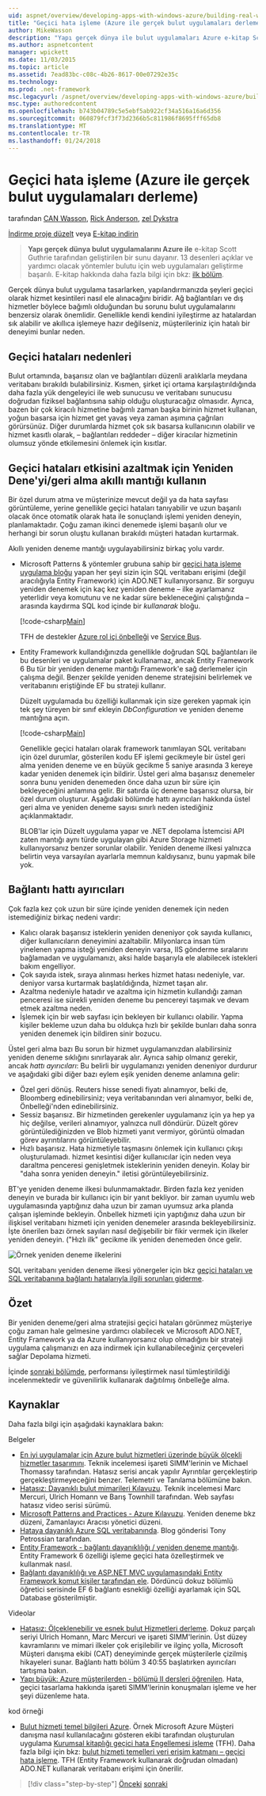 ```yaml
---
uid: aspnet/overview/developing-apps-with-windows-azure/building-real-world-cloud-apps-with-windows-azure/transient-fault-handling
title: "Geçici hata işleme (Azure ile gerçek bulut uygulamaları derleme) | Microsoft Docs"
author: MikeWasson
description: "Yapı gerçek dünya ile bulut uygulamaları Azure e-kitap Scott Guthrie tarafından geliştirilen bir sunu temel alır. 13 desenleri ve kendisi için yöntemler açıklanmaktadır..."
ms.author: aspnetcontent
manager: wpickett
ms.date: 11/03/2015
ms.topic: article
ms.assetid: 7ead83bc-c08c-4b26-8617-00e07292e35c
ms.technology: 
ms.prod: .net-framework
msc.legacyurl: /aspnet/overview/developing-apps-with-windows-azure/building-real-world-cloud-apps-with-windows-azure/transient-fault-handling
msc.type: authoredcontent
ms.openlocfilehash: b743b04789c5e5ebf5ab922cf34a516a16a6d356
ms.sourcegitcommit: 060879fcf3f73d2366b5c811986f8695fff65db8
ms.translationtype: MT
ms.contentlocale: tr-TR
ms.lasthandoff: 01/24/2018
---
```

<a name="transient-fault-handling-building-real-world-cloud-apps-with-azure"></a>Geçici hata işleme (Azure ile gerçek bulut uygulamaları derleme)
====================
tarafından [CAN Wasson](https://github.com/MikeWasson), [Rick Anderson](https://github.com/Rick-Anderson), [zel Dykstra](https://github.com/tdykstra)

[İndirme proje düzelt](http://code.msdn.microsoft.com/Fix-It-app-for-Building-cdd80df4) veya [E-kitap indirin](http://blogs.msdn.com/b/microsoft_press/archive/2014/07/23/free-ebook-building-cloud-apps-with-microsoft-azure.aspx)

> **Yapı gerçek dünya bulut uygulamalarını Azure ile** e-kitap Scott Guthrie tarafından geliştirilen bir sunu dayanır. 13 desenleri açıklar ve yardımcı olacak yöntemler bulutu için web uygulamaları geliştirme başarılı. E-kitap hakkında daha fazla bilgi için bkz: [ilk bölüm](introduction.md).


Gerçek dünya bulut uygulama tasarlarken, yapılandırmanızda şeyleri geçici olarak hizmet kesintileri nasıl ele alınacağını biridir. Ağ bağlantıları ve dış hizmetler böylece bağımlı olduğundan bu sorunu bulut uygulamalarını benzersiz olarak önemlidir. Genellikle kendi kendini iyileştirme az hatalardan sık alabilir ve akıllıca işlemeye hazır değilseniz, müşterileriniz için hatalı bir deneyimi bunlar neden.

## <a name="causes-of-transient-failures"></a>Geçici hataları nedenleri

Bulut ortamında, başarısız olan ve bağlantıları düzenli aralıklarla meydana veritabanı bırakıldı bulabilirsiniz. Kısmen, şirket içi ortama karşılaştırıldığında daha fazla yük dengeleyici ile web sunucusu ve veritabanı sunucusu doğrudan fiziksel bağlantısına sahip olduğu oluşturacağız olmasıdır. Ayrıca, bazen bir çok kiracılı hizmetine bağımlı zaman başka birinin hizmet kullanan, yoğun basarsa için hizmet get yavaş veya zaman aşımına çağrıları görürsünüz. Diğer durumlarda hizmet çok sık basarsa kullanıcının olabilir ve hizmet kasıtlı olarak, – bağlantıları reddeder – diğer kiracılar hizmetinin olumsuz yönde etkilemesini önlemek için kısıtlar.

## <a name="use-smart-retryback-off-logic-to-mitigate-the-effect-of-transient-failures"></a>Geçici hataları etkisini azaltmak için Yeniden Dene'yi/geri alma akıllı mantığı kullanın

Bir özel durum atma ve müşterinize mevcut değil ya da hata sayfası görüntüleme, yerine genellikle geçici hataları tanıyabilir ve uzun başarılı olacak önce otomatik olarak hata ile sonuçlandı işlemi yeniden deneyin, planlamaktadır. Çoğu zaman ikinci denemede işlemi başarılı olur ve herhangi bir sorun oluştu kullanan bırakıldı müşteri hatadan kurtarmak.

Akıllı yeniden deneme mantığı uygulayabilirsiniz birkaç yolu vardır.

- Microsoft Patterns &amp; yöntemler grubuna sahip bir [geçici hata işleme uygulama bloğu](https://msdn.microsoft.com/library/dn440719(v=pandp.60).aspx) yapan her şeyi sizin için SQL veritabanı erişimi (değil aracılığıyla Entity Framework) için ADO.NET kullanıyorsanız. Bir sorguyu yeniden denemek için kaç kez yeniden deneme – ilke ayarlamanız yeterlidir veya komutunu ve ne kadar süre bekleneceğini çalıştığında – arasında kaydırma SQL kod içinde bir *kullanarak* bloğu.

    [!code-csharp[Main](transient-fault-handling/samples/sample1.cs)]

    TFH de destekler [Azure rol içi önbelleği](https://msdn.microsoft.com/library/windowsazure/dn386103.aspx) ve [Service Bus](https://azure.microsoft.com/services/service-bus/).
- Entity Framework kullandığınızda genellikle doğrudan SQL bağlantıları ile bu desenleri ve uygulamalar paket kullanamaz, ancak Entity Framework 6 Bu tür bir yeniden deneme mantığı Framework'e sağ derlemeler için çalışma değil. Benzer şekilde yeniden deneme stratejisini belirlemek ve veritabanını eriştiğinde EF bu strateji kullanır.

    Düzelt uygulamada bu özelliği kullanmak için size gereken yapmak için tek şey türeyen bir sınıf ekleyin *DbConfiguration* ve yeniden deneme mantığına açın.

    [!code-csharp[Main](transient-fault-handling/samples/sample2.cs)]

    Genellikle geçici hataları olarak framework tanımlayan SQL veritabanı için özel durumlar, gösterilen kodu EF işlemi gecikmeyle bir üstel geri alma yeniden deneme ve en büyük gecikme 5 saniye arasında 3 kereye kadar yeniden denemek için bildirir. Üstel geri alma başarısız denemeler sonra bunu yeniden denemeden önce daha uzun bir süre için bekleyeceğini anlamına gelir. Bir satırda üç deneme başarısız olursa, bir özel durum oluşturur. Aşağıdaki bölümde hattı ayırıcıları hakkında üstel geri alma ve yeniden deneme sayısı sınırlı neden istediğiniz açıklanmaktadır.

    BLOB'lar için Düzelt uygulama yapar ve .NET depolama İstemcisi API zaten mantığı aynı türde uygulayan gibi Azure Storage hizmeti kullanıyorsanız benzer sorunlar olabilir. Yeniden deneme ilkesi yalnızca belirtin veya varsayılan ayarlarla memnun kaldıysanız, bunu yapmak bile yok.

<a id="circuitbreakers"></a>
## <a name="circuit-breakers"></a>Bağlantı hattı ayırıcıları

Çok fazla kez çok uzun bir süre içinde yeniden denemek için neden istemediğiniz birkaç nedeni vardır:

- Kalıcı olarak başarısız isteklerin yeniden deneniyor çok sayıda kullanıcı, diğer kullanıcıların deneyimini azaltabilir. Milyonlarca insan tüm yinelenen yapma isteği yeniden deneyin varsa, IIS gönderme sıralarını bağlamadan ve uygulamanızı, aksi halde başarıyla ele alabilecek istekleri bakım engelliyor.
- Çok sayıda istek, sıraya alınması herkes hizmet hatası nedeniyle, var. deniyor varsa kurtarmak başlatıldığında, hizmet taşan alır.
- Azaltma nedeniyle hatadır ve azaltma için hizmetin kullandığı zaman penceresi ise sürekli yeniden deneme bu pencereyi taşımak ve devam etmek azaltma neden.
- İşlemek için bir web sayfası için bekleyen bir kullanıcı olabilir. Yapma kişiler bekleme uzun daha bu oldukça hızlı bir şekilde bunları daha sonra yeniden denemek için bildiren sinir bozucu.

Üstel geri alma bazı Bu sorun bir hizmet uygulamanızdan alabilirsiniz yeniden deneme sıklığını sınırlayarak alır. Ayrıca sahip olmanız gerekir, ancak *hattı ayırıcıları*: Bu belirli bir uygulamanızı yeniden deneniyor durdurur ve aşağıdaki gibi diğer bazı eylem eşik yeniden deneme anlamına gelir:

- Özel geri dönüş. Reuters hisse senedi fiyatı alınamıyor, belki de, Bloomberg edinebilirsiniz; veya veritabanından veri alınamıyor, belki de, Önbelleği'nden edinebilirsiniz.
- Sessiz başarısız. Bir hizmetinden gerekenler uygulamanız için ya hep ya hiç değilse, verileri alınamıyor, yalnızca null döndürür. Düzelt görev görüntülediğinizden ve Blob hizmeti yanıt vermiyor, görüntü olmadan görev ayrıntılarını görüntüleyebilir.
- Hızlı başarısız. Hata hizmetiyle taşmasını önlemek için kullanıcı çıkışı oluşturulamadı. hizmet kesintisi diğer kullanıcılar için neden veya daraltma penceresi genişletmek isteklerinin yeniden deneyin. Kolay bir "daha sonra yeniden deneyin." iletisi görüntüleyebilirsiniz.

BT'ye yeniden deneme ilkesi bulunmamaktadır. Birden fazla kez yeniden deneyin ve burada bir kullanıcı için bir yanıt bekliyor. bir zaman uyumlu web uygulamasında yaptığınız daha uzun bir zaman uyumsuz arka planda çalışan işleminde bekleyin. Önbellek hizmeti için yaptığınız daha uzun bir ilişkisel veritabanı hizmeti için yeniden denemeler arasında bekleyebilirsiniz. İşte önerilen bazı örnek sayıları nasıl değişebilir bir fikir vermek için ilkeler yeniden deneyin. ("Hızlı ilk" gecikme ilk yeniden denemeden önce gelir.

![Örnek yeniden deneme ilkelerini](transient-fault-handling/_static/image1.png)

SQL veritabanı yeniden deneme ilkesi yönergeler için bkz [geçici hataları ve SQL veritabanına bağlantı hatalarıyla ilgili sorunları giderme](https://azure.microsoft.com/documentation/articles/sql-database-connectivity-issues/).

## <a name="summary"></a>Özet

Bir yeniden deneme/geri alma stratejisi geçici hataları görünmez müşteriye çoğu zaman hale gelmesine yardımcı olabilecek ve Microsoft ADO.NET, Entity Framework ya da Azure kullanıyorsanız olup olmadığını bir strateji uygulama çalışmanızı en aza indirmek için kullanabileceğiniz çerçeveleri sağlar Depolama hizmeti.

İçinde [sonraki bölümde](distributed-caching.md), performansı iyileştirmek nasıl tümleştirildiği incelenmektedir ve güvenilirlik kullanarak dağıtılmış önbelleğe alma.

## <a name="resources"></a>Kaynaklar

Daha fazla bilgi için aşağıdaki kaynaklara bakın:

Belgeler

- [En iyi uygulamalar için Azure bulut hizmetleri üzerinde büyük ölçekli hizmetler tasarımını](https://msdn.microsoft.com/library/windowsazure/jj717232.aspx). Teknik incelemesi işareti SIMM'lerinin ve Michael Thomassy tarafından. Hatasız serisi ancak yapılır Ayrıntılar gerçekleştirip gerçekleştirmeyeceğini benzer. Telemetri ve Tanılama bölümüne bakın.
- [Hatasız: Dayanıklı bulut mimarileri Kılavuzu](https://msdn.microsoft.com/library/windowsazure/jj853352.aspx). Teknik incelemesi Marc Mercuri, Ulrich Homann ve Barış Townhill tarafından. Web sayfası hatasız video serisi sürümü.
- [Microsoft Patterns and Practices - Azure Kılavuzu](https://msdn.microsoft.com/library/dn568099.aspx). Yeniden deneme bkz düzeni, Zamanlayıcı Aracısı yönetici düzeni.
- [Hataya dayanıklı Azure SQL veritabanında](https://blogs.msdn.com/b/windowsazure/archive/2012/07/30/fault-tolerance-in-windows-azure-sql-database.aspx). Blog gönderisi Tony Petrossian tarafından.
- [Entity Framework - bağlantı dayanıklılığı / yeniden deneme mantığı](https://msdn.microsoft.com/data/dn456835). Entity Framework 6 özelliği işleme geçici hata özelleştirmek ve kullanmak nasıl.
- [Bağlantı dayanıklılığı ve ASP.NET MVC uygulamasındaki Entity Framework komut kişiler tarafından ele](../../../../mvc/overview/getting-started/getting-started-with-ef-using-mvc/connection-resiliency-and-command-interception-with-the-entity-framework-in-an-asp-net-mvc-application.md). Dördüncü dokuz bölümlü öğretici serisinde EF 6 bağlantı esnekliği özelliği ayarlamak için SQL Database gösterilmiştir.

Videolar

- [Hatasız: Ölçeklenebilir ve esnek bulut Hizmetleri derleme](https://channel9.msdn.com/Series/FailSafe). Dokuz parçalı seriyi Ulrich Homann, Marc Mercuri ve işareti SIMM'lerinin. Üst düzey kavramlarını ve mimari ilkeler çok erişilebilir ve ilginç yolla, Microsoft Müşteri danışma ekibi (CAT) deneyiminde gerçek müşterilerle çizilmiş hikayeleri sunar. Bağlantı hattı bölüm 3 40:55 başlatırken ayırıcıları tartışma bakın.
- [Yapı büyük: Azure müşterilerden - bölümü II dersleri öğrenilen](https://channel9.msdn.com/Events/Build/2012/3-030). Hata, geçici tasarlama hakkında işareti SIMM'lerinin konuşmaları işleme ve her şeyi düzenleme hata.

kod örneği

- [Bulut hizmeti temel bilgileri Azure](https://code.msdn.microsoft.com/Cloud-Service-Fundamentals-4ca72649). Örnek Microsoft Azure Müşteri danışma nasıl kullanılacağını gösteren ekibi tarafından oluşturulan uygulama [Kurumsal kitaplığı geçici hata Engellemesi işleme](http://nuget.org/packages/EnterpriseLibrary.TransientFaultHandling/) (TFH). Daha fazla bilgi için bkz: [bulut hizmeti temelleri veri erişim katmanı – geçici hata işleme](https://social.technet.microsoft.com/wiki/contents/articles/18665.cloud-service-fundamentals-data-access-layer-transient-fault-handling.aspx). TFH (Entity Framework kullanarak doğrudan olmadan) ADO.NET kullanarak veritabanı erişimi için önerilir.

>[!div class="step-by-step"]
[Önceki](monitoring-and-telemetry.md)
[sonraki](distributed-caching.md)
